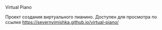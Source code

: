 Virtual Piano

Проект создания виртуального пианино.
Доступен для просмотра по ссылке https://severnyimishka.github.io/virtual-piano/
